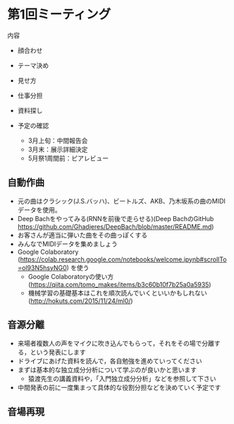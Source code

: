 # 第1回ミーティング

内容

- 顔合わせ
- テーマ決め
- 見せ方
- 仕事分担
- 資料探し
- 予定の確認

    * 3月上旬：中間報告会 
    * 3月末：展示詳細決定 
    * 5月祭1周間前：ピアレビュー

## 自動作曲

- 元の曲はクラシック(J.S.バッハ)、ビートルズ、AKB、乃木坂系の曲のMIDIデータを使用。
- Deep Bachをやってみる(RNNを前後で走らせる)(Deep BachのGitHub https://github.com/Ghadjeres/DeepBach/blob/master/README.md)
- お客さんが適当に弾いた曲をその曲っぽくする
- みんなでMIDIデータを集めましょう
- Google Colaboratory (https://colab.research.google.com/notebooks/welcome.ipynb#scrollTo=ol93N5hsyNG0) を使う
   * Google Colaboratoryの使い方(https://qiita.com/tomo_makes/items/b3c60b10f7b25a0a5935)
   * 機械学習の基礎基本はこれを順次読んでいくといいかもしれない(http://hokuts.com/2015/11/24/ml0/)
   
## 音源分離

- 来場者複数人の声をマイクに吹き込んでもらって，それをその場で分離する，という発表にします
- ドライブにあげた資料を読んで，各自勉強を進めていってください
- まずは基本的な独立成分分析について学ぶのが良いかと思います
  - 猿渡先生の講義資料や，「入門独立成分分析」などを参照して下さい
- 中間発表の前に一度集まって具体的な役割分担などを決めていく予定です

## 音場再現 
